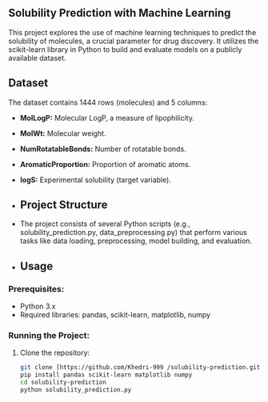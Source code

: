 ## Solubility Prediction with Machine Learning
This project explores the use of machine learning techniques to predict the solubility of molecules, a crucial parameter for drug discovery.
It utilizes the scikit-learn library in Python to build and evaluate models on a publicly available dataset. 
## Dataset
The dataset contains 1444 rows (molecules) and 5 columns:

* **MolLogP:** Molecular LogP, a measure of lipophilicity.
* **MolWt:** Molecular weight.
* **NumRotatableBonds:** Number of rotatable bonds.
* **AromaticProportion:** Proportion of aromatic atoms.
* **logS:** Experimental solubility (target variable).

* ## Project Structure
* The project consists of several Python scripts (e.g., solubility_prediction.py, data_preprocessing.py) that perform various tasks like data loading, preprocessing, model building, and evaluation.
* ## Usage

### Prerequisites:

* Python 3.x
* Required libraries: pandas, scikit-learn, matplotlib, numpy

### Running the Project:

1. Clone the repository:

   ```bash
   git clone [https://github.com/Khedri-999 /solubility-prediction.git](https://github.com/Khedri-999 /solubility-prediction.git)
   pip install pandas scikit-learn matplotlib numpy
   cd solubility-prediction
   python solubility_prediction.py 
